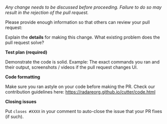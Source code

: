 *Any change needs to be discussed before proceeding. Failure to do so may result in the rejection of the pull request.*

Please provide enough information so that others can review your pull request:

Explain the **details** for making this change. What existing problem does the pull request solve?

**Test plan (required)**

Demonstrate the code is solid. Example: The exact commands you ran and their output, screenshots / videos if the pull request changes UI.

**Code formatting**

Make sure you ran astyle on your code before making the PR. Check our contribution guidelines here: https://radareorg.github.io/cutter/code.html

**Closing issues**

Put `closes #XXXX` in your comment to auto-close the issue that your PR fixes (if such).
